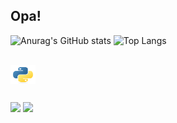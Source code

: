 ## Opa!
![Anurag's GitHub stats](https://github-readme-stats.vercel.app/api?username=rafssunny&show_icons=true&theme=synthwave)
![Top Langs](https://github-readme-stats.vercel.app/api/top-langs/?username=rafssunny&layout=compact)
<div style="display: inline_block"><br>
 <img align="center" alt="Rafael-Python" height="30" width="40" src="https://raw.githubusercontent.com/devicons/devicon/master/icons/python/python-original.svg">
</div>

##

<div>
  <a href="https://instagram.com/rafaolegario8" target="_blank"><img src="https://img.shields.io/badge/-Instagram-%23E4405F?style=for-the-badge&logo=instagram&logoColor=white" target="_blank"></a>
  <a href = "mailto:rafssunny@gmail.com"><img src="https://img.shields.io/badge/-Gmail-%23333?style=for-the-badge&logo=gmail&logoColor=white" target="_blank"></a>
</div>
